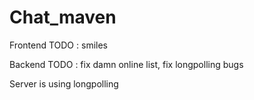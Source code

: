 # Chat_maven

Frontend TODO :   smiles

Backend TODO :  fix damn online list, fix longpolling bugs


Server is using longpolling
